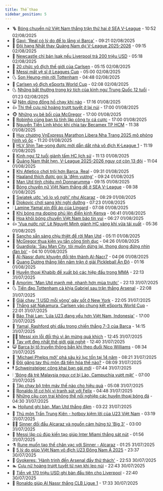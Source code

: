 ```yaml
---
title: Thể thao
sidebar_position: 5
---
```


<!-- vnexpress-the-thao:START -->
- 🪜 [Bóng chuyền nữ Việt Nam thắng trận thứ hai ở SEA V-League](https://vnexpress.net/bong-chuyen-nu-viet-nam-thang-tran-thu-hai-o-sea-v-league-4922001.html) - 10:52 02/08/2025
- 🦩 [Gavi: &#39;Real có lý do để lo lắng vì Barca&#39;](https://vnexpress.net/gavi-real-co-ly-do-de-lo-lang-vi-barca-4921895.html) - 09:21 02/08/2025
- 🧰 [Đội hạng Nhất thay Quảng Nam dự V-League 2025-2026](https://vnexpress.net/doi-hang-nhat-thay-quang-nam-du-v-league-2025-2026-4921973.html) - 09:15 02/08/2025
- 🤗 [Newcastle chỉ bán Isak nếu Liverpool trả 200 triệu USD](https://vnexpress.net/newcastle-chi-ban-isak-neu-liverpool-tra-200-trieu-usd-4921853.html) - 05:18 02/08/2025
- 🥳 [20 chức vô địch thế giới của Carlsen](https://vnexpress.net/20-chuc-vo-dich-the-gioi-cua-carlsen-4921912.html) - 05:15 02/08/2025
- 🦣 [Messi mất vệ sĩ ở Leagues Cup](https://vnexpress.net/messi-mat-ve-si-o-leagues-cup-4921870.html) - 05:00 02/08/2025
- 🌜 [Son Heung-min rời Tottenham](https://vnexpress.net/son-heung-min-roi-tottenham-4921869.html) - 04:48 02/08/2025
- 🫶 [Carlsen vô địch eSports World Cup](https://vnexpress.net/carlsen-vo-dich-esports-world-cup-4921839.html) - 02:08 02/08/2025
- 🌜 [Những bất thường trong kỳ tích của kình ngư Trung Quốc 12 tuổi](https://vnexpress.net/nhung-bat-thuong-trong-ky-tich-cua-kinh-ngu-trung-quoc-12-tuoi-4919669.html) - 01:23 02/08/2025
- 😺 [Nên dừng đồng hồ chạy khi nào](https://vnexpress.net/nen-dung-dong-ho-chay-khi-nao-4921776.html) - 17:16 01/08/2025
- 👍 [Thi thể cựu nữ hoàng trượt tuyết ở lại núi](https://vnexpress.net/thi-the-cuu-nu-hoang-truot-tuyet-o-lai-nui-4921803.html) - 17:00 01/08/2025
- 🐵 [Những vụ bê bối của McGregor](https://vnexpress.net/nhung-vu-be-boi-cua-mcgregor-4921790.html) - 17:00 01/08/2025
- 💫 [Robinho cùng bạn tù tính lập công ty cá cược](https://vnexpress.net/robinho-cung-ban-tu-tinh-lap-cong-ty-ca-cuoc-4921781.html) - 17:00 01/08/2025
- 🦆 [Nguyễn Tiến Linh khóc khi chia tay Becamex TP HCM](https://vnexpress.net/nguyen-tien-linh-khoc-khi-chia-tay-becamex-tp-hcm-4921764.html) - 11:38 01/08/2025
- 🙉 [Huy chương VnExpress Marathon Libera Nha Trang 2025 mô phỏng hình vỏ ốc](https://vnexpress.net/cong-bo-huy-chuong-vm-nha-trang-2025-4921759.html) - 11:20 01/08/2025
- 📝 [HLV Shin Tae-yong được mời dẫn dắt nhà vô địch K-League 1](https://vnexpress.net/hlv-shin-tae-yong-duoc-moi-dan-dat-nha-vo-dich-k-league-1-4921747.html) - 11:19 01/08/2025
- 💯 [Kình ngư 12 tuổi giành tấm HC lịch sử](https://vnexpress.net/kinh-ngu-12-tuoi-gianh-tam-hc-lich-su-4921711.html) - 11:13 01/08/2025
- 🌈 [Quảng Nam thất hẹn, V-League 2025-2026 nguy cơ còn 13 đội](https://vnexpress.net/quang-nam-that-hen-v-league-2025-2026-nguy-co-con-13-doi-4921755.html) - 11:04 01/08/2025
- 🦩 [Khi Atletico chơi trội hơn Barca, Real](https://vnexpress.net/khi-atletico-choi-troi-hon-barca-real-4921726.html) - 09:31 01/08/2025
- 🐲 [Haaland thích được gọi là &#39;đệm vương&#39;](https://vnexpress.net/haaland-thich-duoc-goi-la-dem-vuong-4921658.html) - 09:24 01/08/2025
- 🌁 [Man Utd tính chiêu mộ Donnarumma](https://vnexpress.net/man-utd-tinh-chieu-mo-donnarumma-4920449.html) - 09:15 01/08/2025
- 💯 [Bóng chuyền nữ Việt Nam thắng dễ ở SEA V-League](https://vnexpress.net/bong-chuyen-nu-viet-nam-thang-de-o-sea-v-league-4921664.html) - 08:38 01/08/2025
- 🌝 [Swiatek ước &#39;vô lo vô nghĩ&#39; như Alcaraz](https://vnexpress.net/swiatek-uoc-vo-lo-vo-nghi-nhu-alcaraz-4921641.html) - 08:29 01/08/2025
- 🤖 [Djokovic chơi sang khi nghỉ dưỡng](https://vnexpress.net/djokovic-choi-sang-khi-nghi-duong-4921601.html) - 07:23 01/08/2025
- 🕯 [Lamine Yamal xin đổi áo của Lingard](https://vnexpress.net/lamine-yamal-xin-doi-ao-cua-lingard-4921478.html) - 07:08 01/08/2025
- 🧰 [Khi bóng ma doping phủ lên điền kinh Kenya](https://vnexpress.net/khi-bong-ma-doping-phu-len-dien-kinh-kenya-4921534.html) - 06:41 01/08/2025
- 🥳 [Hoa khôi bóng chuyền Việt Nam báo tin vui](https://vnexpress.net/hoa-khoi-bong-chuyen-viet-nam-bao-tin-vui-4921522.html) - 06:27 01/08/2025
- 👍 [&#39;Vua nước rút&#39; Lê Nguyệt Minh giành HC vàng khi vừa tái xuất](https://vnexpress.net/vua-nuoc-rut-le-nguyet-minh-gianh-hc-vang-khi-vua-tai-xuat-4921547.html) - 05:36 01/08/2025
- 💪 [Sancho sẵn sàng chịu thiệt để rời Man Utd](https://vnexpress.net/sancho-san-sang-chiu-thiet-de-roi-man-utd-4921523.html) - 05:11 01/08/2025
- 👹 [McGregor thua kiện vụ tấn công tình dục](https://vnexpress.net/mcgregor-thua-kien-vu-tan-cong-tinh-duc-4921492.html) - 04:26 01/08/2025
- 🧰 [Guardiola: &#39;Sau Man City, tôi muốn dừng lại, thong dong đứng nhìn đàn bò&#39;](https://vnexpress.net/guardiola-sau-man-city-toi-muon-dung-lai-thong-dong-dung-nhin-dan-bo-4921369.html) - 04:10 01/08/2025
- 🚀 [Al-Nassr được khuyên đổi tên thành Al-Nacr7](https://vnexpress.net/al-nassr-duoc-khuyen-doi-ten-thanh-al-nacr7-4921448.html) - 04:06 01/08/2025
- 🎃 [Quang Dương thắng liền năm trận ở giải Pickleball Ấn Độ](https://vnexpress.net/quang-duong-thang-lien-nam-tran-o-giai-pickleball-an-do-4921349.html) - 01:16 01/08/2025
- 🧰 [Huyền thoại Khabib đề xuất bỏ các hiệp đấu trong MMA](https://vnexpress.net/huyen-thoai-khabib-de-xuat-bo-cac-hiep-dau-trong-mma-4921316.html) - 22:13 31/07/2025
- 👀 [Amorim: &#39;Man Utd mạnh mẽ, nhanh hơn mùa trước&#39;](https://vnexpress.net/amorim-man-utd-manh-me-nhanh-hon-mua-truoc-4921328.html) - 22:13 31/07/2025
- 🌜 [Tiền đạo Tottenham cà khịa Gabriel sau trận thắng Arsenal](https://vnexpress.net/tien-dao-tottenham-ca-khia-gabriel-sau-tran-thang-arsenal-4921335.html) - 22:08 31/07/2025
- 🫶 [Giải chạy &#39;1 USD mỗi vòng&#39; gây sốt ở New York](https://vnexpress.net/giai-chay-1-usd-moi-vong-gay-sot-o-new-york-4921318.html) - 22:05 31/07/2025
- 🦄 [Thắng sát Nakamura, Carlsen vào chung kết eSports World Cup](https://vnexpress.net/thang-sat-nakamura-carlsen-vao-chung-ket-esports-world-cup-4921336.html) - 22:01 31/07/2025
- 🥳 [Báo Thái Lan: &#39;Lứa U23 đang yếu hơn Việt Nam, Indonesia&#39;](https://vnexpress.net/bao-thai-lan-lua-u23-dang-yeu-hon-viet-nam-indonesia-4921293.html) - 17:00 31/07/2025
- 🐲 [Yamal, Rashford ghi dấu trong chiến thắng 7-3 của Barca](https://vnexpress.net/yamal-rashford-ghi-dau-trong-chien-thang-7-3-cua-barca-4921305.html) - 14:15 31/07/2025
- 🧑‍🏫 [Messi xin lỗi đối thủ vì ăn mừng quá khích](https://vnexpress.net/messi-xin-loi-doi-thu-vi-an-mung-qua-khich-4921297.html) - 12:45 31/07/2025
- 🤔 [Tay vợt đẹp nhất thế giới giải nghệ](https://vnexpress.net/tay-vot-dep-nhat-the-gioi-giai-nghe-4921287.html) - 12:40 31/07/2025
- 😺 [Barca bị tố truyền thông bẩn khi theo đuổi Nico Williams](https://vnexpress.net/barca-bi-to-truyen-thong-ban-khi-theo-duoi-nico-williams-4921194.html) - 08:34 31/07/2025
- 💪 [&#39;Michael Phelps mới&#39; phá sâu kỷ lục tồn tại 14 năm](https://vnexpress.net/michael-phelps-moi-pha-sau-ky-luc-ton-tai-14-nam-4921115.html) - 08:21 31/07/2025
- 💼 [Đôi găng tay thủ môn đã tiến hóa thế nào?](https://vnexpress.net/doi-gang-tay-thu-mon-da-tien-hoa-the-nao-4921173.html) - 08:09 31/07/2025
- 🕴 [Schweinsteiger công khai bạn gái mới](https://vnexpress.net/schweinsteiger-cong-khai-ban-gai-moi-4921123.html) - 07:44 31/07/2025
- 🕯 [&#39;Bóng đá trẻ Malaysia nguy cơ bị Lào, Campuchia vượt mặt&#39;](https://vnexpress.net/bong-da-tre-malaysia-nguy-co-bi-lao-campuchia-vuot-mat-4921132.html) - 07:00 31/07/2025
- 📝 [Tập chạy bộ trên máy thế nào cho hiệu quả](https://vnexpress.net/tap-chay-bo-tren-may-the-nao-cho-hieu-qua-4921116.html) - 05:08 31/07/2025
- 🧐 [Ronaldo lỡ cơ hội vì tranh sút với Felix](https://vnexpress.net/ronaldo-lo-co-hoi-vi-tranh-sut-voi-felix-4921078.html) - 04:48 31/07/2025
- 🙉 [Những cậu con trai không thể nối nghiệp các huyền thoại bóng đá](https://vnexpress.net/nhung-cau-con-trai-khong-the-noi-nghiep-cac-huyen-thoai-bong-da-4920685.html) - 04:30 31/07/2025
- 🏊 [Hojlund ghi bàn, Man Utd thắng đậm](https://vnexpress.net/hojlund-ghi-ban-man-utd-thang-dam-4921038.html) - 03:22 31/07/2025
- 🌊 [Thủ môn Trần Trung Kiên - hotboy kiệm lời của U23 Việt Nam](https://vnexpress.net/thu-mon-tran-trung-kien-hotboy-kiem-loi-cua-u23-viet-nam-4920958.html) - 03:19 31/07/2025
- 👨‍🏫 [Sinner đối đầu Alcaraz và nguồn cảm hứng từ &#39;Big 3&#39;](https://vnexpress.net/sinner-doi-dau-alcaraz-va-nguon-cam-hung-tu-big-3-4920778.html) - 03:00 31/07/2025
- 🥷 [Messi lập cú đúp kiến tạo giúp Inter Miami thắng sát nút](https://vnexpress.net/messi-lap-cu-dup-kien-tao-giup-inter-miami-thang-sat-nut-4920955.html) - 01:56 31/07/2025
- ⚗️ [Rune muốn tạo thế chân vạc với Sinner - Alcaraz](https://vnexpress.net/rune-muon-tao-the-chan-vac-voi-sinner-alcaraz-4920973.html) - 01:25 31/07/2025
- 🌮 [5 lý do giúp Việt Nam vô địch U23 Đông Nam Á 2025](https://vnexpress.net/5-ly-do-giup-viet-nam-vo-dich-u23-dong-nam-a-2025-4920928.html) - 23:37 30/07/2025
- 🤩 [Gyokeres: &#39;Hành trình đến Arsenal đầy thử thách&#39;](https://vnexpress.net/gyokeres-hanh-trinh-den-arsenal-day-thu-thach-4920940.html) - 22:53 30/07/2025
- 🏊 [Cựu nữ hoàng trượt tuyết tử nạn khi leo núi](https://vnexpress.net/cuu-nu-hoang-truot-tuyet-tu-nan-khi-leo-nui-4920942.html) - 22:43 30/07/2025
- 🐎 [Tiền vệ 170 triệu USD ghi bàn đầu tiên cho Liverpool](https://vnexpress.net/tien-ve-170-trieu-usd-ghi-ban-dau-tien-cho-liverpool-4920944.html) - 22:40 30/07/2025
- 💫 [Ronaldo giúp Al Nassr thắng CLB Ligue 1](https://vnexpress.net/ronaldo-giup-al-nassr-thang-clb-ligue-1-4920939.html) - 17:33 30/07/2025<!-- vnexpress-the-thao:END -->
